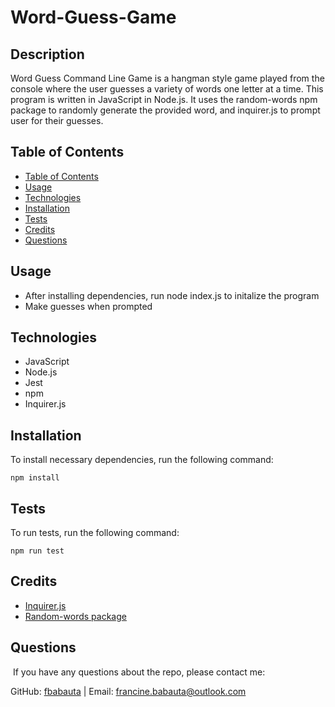 # Word-Guess-Game

## Description
Word Guess Command Line Game is a hangman style game played from the console where the user guesses a variety of words one letter at a time.
This program is written in JavaScript in Node.js. It uses the random-words npm package to randomly generate the provided word, and inquirer.js to prompt user for their guesses.

## Table of Contents
  - [Table of Contents](#table-of-contents)
  - [Usage](#usage)
  - [Technologies](#technologies)
  - [Installation](#installation)
  - [Tests](#tests)
  - [Credits](#credits)
  - [Questions](#questions)

## Usage
* After installing dependencies, run node index.js to initalize the program
* Make guesses when prompted

## Technologies
* JavaScript
* Node.js
* Jest
* npm
* Inquirer.js

## Installation
To install necessary dependencies, run the following command: 
``` 
npm install 
``` 

## Tests
To run tests, run the following command: 
``` 
npm run test 
```

## Credits
* [Inquirer.js](https://www.npmjs.com/package/inquirer)
* [Random-words package](https://www.npmjs.com/package/random-words)


## Questions
​
If you have any questions about the repo, please contact me:

GitHub: [fbabauta](https://github.com/fbabauta) | Email: francine.babauta@outlook.com